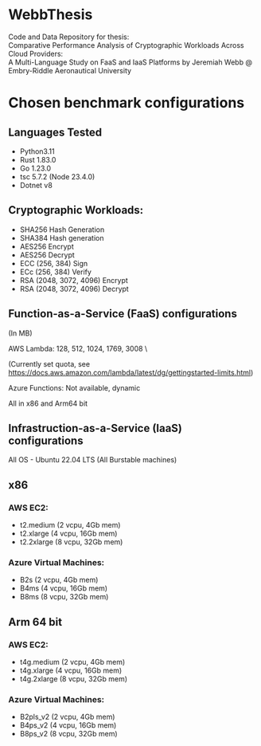 # WebbThesis
Code and Data Repository for thesis: \
Comparative Performance Analysis of Cryptographic Workloads Across Cloud Providers: \
A Multi-Language Study on FaaS and IaaS Platforms by Jeremiah Webb @ Embry-Riddle Aeronautical University 

# Chosen benchmark configurations
## Languages Tested
- Python3.11
- Rust 1.83.0
- Go 1.23.0
- tsc 5.7.2 (Node 23.4.0)
- Dotnet v8


## Cryptographic Workloads: 
- SHA256 Hash Generation
- SHA384 Hash generation
- AES256 Encrypt
- AES256 Decrypt
- ECC (256, 384) Sign
- ECc (256, 384) Verify
- RSA (2048, 3072, 4096) Encrypt
- RSA (2048, 3072, 4096) Decrypt

## Function-as-a-Service (FaaS) configurations

(In MB)

AWS Lambda: 128, 512, 1024, 1769, 3008 \

(Currently set quota, see https://docs.aws.amazon.com/lambda/latest/dg/gettingstarted-limits.html)

Azure Functions: Not available, dynamic

All in x86 and Arm64 bit

## Infrastruction-as-a-Service (IaaS) configurations
All OS - Ubuntu 22.04 LTS
(All Burstable machines)

## x86
### AWS EC2:
- t2.medium (2 vcpu, 4Gb mem)
- t2.xlarge (4 vcpu, 16Gb mem)
- t2.2xlarge (8 vcpu, 32Gb mem)

### Azure Virtual Machines:
- B2s (2 vcpu, 4Gb mem)
- B4ms (4 vcpu, 16Gb mem)
- B8ms (8 vcpu, 32Gb mem)

## Arm 64 bit
### AWS EC2:
- t4g.medium (2 vcpu, 4Gb mem)
- t4g.xlarge (4 vcpu, 16Gb mem)
- t4g.2xlarge (8 vcpu, 32Gb mem)

### Azure Virtual Machines:
- B2pls_v2 (2 vcpu, 4Gb mem)
- B4ps_v2 (4 vcpu, 16Gb mem)
- B8ps_v2 (8 vcpu, 32Gb mem)


